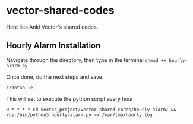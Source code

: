 # vector-shared-codes
Here lies Anki Vector's shared codes.


## Hourly Alarm Installation

Navigate through the directory, then type in the terminal
`chmod +x hourly-alarm.py`

Once done, do the next steps and save.
```
crontab -e
```
This will set to execute the python script every hour
```
0 * * * * cd vector_project/vector-shared-codes/hourly-alarm/ && /usr/bin/python3 hourly-alarm.py >> /var/tmp/hourly.log
```
